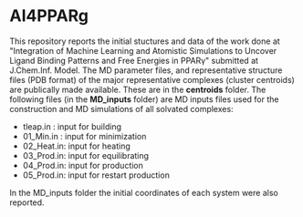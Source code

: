 # AI4PPARg

This repository reports the initial stuctures and data of the work done at "Integration of Machine Learning and Atomistic
Simulations to Uncover Ligand Binding Patterns and Free Energies in PPARγ" submitted at J.Chem.Inf. Model.  The MD parameter
files, and representative structure files (PDB format) of the major representative complexes (cluster centroids) are publically made available. These are in the **centroids** folder.
The following files (in the **MD_inputs** folder) are MD inputs files used for the construction and MD simulations of all solvated complexes:

- tleap.in  : input for building  
- 01_Min.in : input for minimization
- 02_Heat.in: input for heating
- 03_Prod.in: input for equilibrating
- 04_Prod.in: input for production
- 05_Prod.in: input for restart production 

In the MD_inputs folder the initial coordinates of each system were also reported.  
